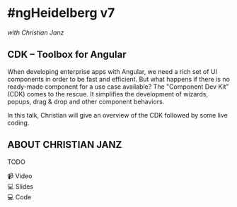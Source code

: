 # #ngHeidelberg v7
_with Christian Janz_

## CDK – Toolbox for Angular

When developing enterprise apps with Angular, we need a rich set of UI components in order to be fast and efficient. But what happens if there is no ready-made component for a use case available? The "Component Dev Kit" (CDK) comes to the rescue. It simplifies the development of wizards, popups, drag & drop and other component behaviors.

In this talk, Christian will give an overview of the CDK followed by some live coding.

## ABOUT CHRISTIAN JANZ

TODO

📹 Video   
💻 Slides  
💻 Code   
